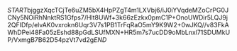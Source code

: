 $START$bjggzXqcTCjTe6uZM5bX4HpPZgT4m1LXVbj6/iJ0iYVqdeMZoCrPG0JCNy5NOiRhNnktRS1Gfps7/Hlt8UWf+3k66zEzkx0pmC1P+OnoUWDir5LQJ9j2QFIDfp/elvAK0vxrokn6Uqr3V7s1PB1TrFqRaO5mY9K9W2+0wJKQ//v83FkAWhDPei48Fa05zEshd88pGdLSUfMXN+HR5m7s7ucDD9oMbLnxl71SDUMkUP/VxmgB7B62D54pzVt7vd2g$END$